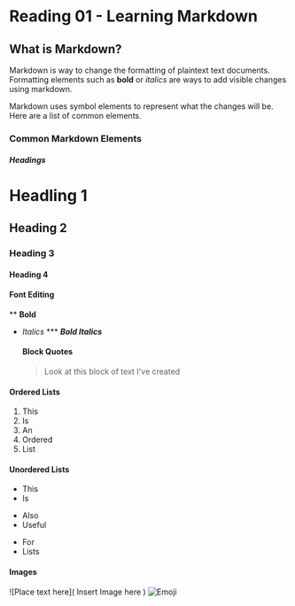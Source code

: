 # Reading 01 - Learning Markdown

## What is Markdown?

Markdown is way to change the formatting of plaintext text documents. Formatting elements such as **bold** or *italics* are ways to add visible changes using markdown. 

Markdown uses symbol elements to represent what the changes will be. Here are a list of common elements.

### Common Markdown Elements

##### Headings
# Headling 1
## Heading 2
### Heading 3
#### Heading 4

#### Font Editing
** **Bold**
* *Italics*
*** ***Bold Italics***

  #### Block Quotes
  >
  >Look at this block of text I've created

#### Ordered Lists
1. This
2. Is
3. An
4. Ordered
5. List

#### Unordered Lists
- This
- Is
* Also
* Useful
+ For
+ Lists

#### Images
![Place text here]( Insert Image here )
![Emoji](https://thesmsworks.co.uk/blog/wp-content/uploads/2022/06/cool-emoji-1.jpg)

